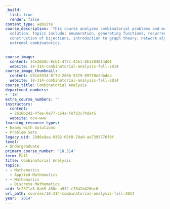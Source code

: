 ```yaml
---
_build:
  list: true
  render: false
content_type: website
course_description: 'This course analyzes combinatorial problems and methods for their
  solution. Topics include: enumeration, generating functions, recurrence relations,
  construction of bijections, introduction to graph theory, network algorithms, and
  extremal combinatorics.

  '
course_image:
  content: 34e26b8c-8cb1-4f7c-42b1-8b1384814d01
  website: 18-314-combinatorial-analysis-fall-2014
course_image_thumbnail:
  content: d51e5934-8f7d-280b-5579-89770e2dbdda
  website: 18-314-combinatorial-analysis-fall-2014
course_title: Combinatorial Analysis
department_numbers:
- '18'
extra_course_numbers: ''
instructors:
  content:
  - 2610b242-4fee-0a77-c54a-fefd3c74da45
  website: ocw-www
learning_resource_types:
- Exams with Solutions
- Problem Sets
legacy_uid: 2986e8ea-9382-68f8-20a0-ae7393776f0f
level:
- Undergraduate
primary_course_number: '18.314'
term: Fall
title: Combinatorial Analysis
topics:
- - Mathematics
  - Applied Mathematics
- - Mathematics
  - Discrete Mathematics
uid: 5c2371a5-8ab5-458e-a932-c7842d426bc0
url_path: courses/18-314-combinatorial-analysis-fall-2014
year: '2014'
---
```


